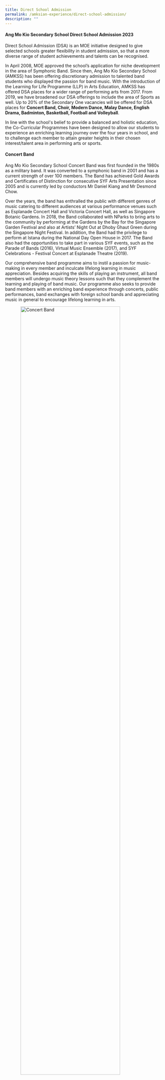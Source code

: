```yaml
---
title: Direct School Admission
permalink: /amksian-experience/direct-school-admission/
description: ""
---
```

#### Ang Mo Kio Secondary School Direct School Admission 2023

Direct School Admission (DSA) is an MOE initiative designed to give selected schools greater flexibility in student admission, so that a more diverse range of student achievements and talents can be recognised.

  

In April 2008, MOE approved the school’s application for niche development in the area of Symphonic Band. Since then, Ang Mo Kio Secondary School (AMKSS) has been offering discretionary admission to talented band students who displayed the passion for band music. With the introduction of the Learning for Life Programme (LLP) in Arts Education, AMKSS has offered DSA places for a wider range of performing arts from 2017. From 2019, we have broadened our DSA offerings to include the area of Sports as well. Up to 20% of the Secondary One vacancies will be offered for DSA places for&nbsp;**Concert Band, Choir, Modern Dance, Malay Dance, English Drama, Badminton, Basketball, Football and Volleyball**.

  

In line with the school's belief to provide a balanced and holistic education, the Co-Curricular Programmes have been designed to allow our students to experience an enriching learning journey over the four years in school, and to challenge each member to attain greater heights in their chosen interest/talent area in performing arts or sports.

#### Concert Band

Ang Mo Kio Secondary School Concert Band was first founded in the 1980s as a military band. It was converted to a symphonic band in 2001 and has a current strength of over 100 members. The Band has achieved Gold Awards and Certificates of Distinction for consecutive SYF Arts Presentation since 2005 and is currently led by conductors Mr Daniel Kiang and Mr Desmond Chow.

  

Over the years, the band has enthralled the public with different genres of music catering to different audiences at various performance venues such as Esplanade Concert Hall and Victoria Concert Hall, as well as Singapore Botanic Gardens. In 2018, the Band collaborated with NParks to bring arts to the community by performing at the Gardens by the Bay for the Singapore Garden Festival and also at Artists’ Night Out at Dhoby Ghaut Green during the Singapore Night Festival. In addition, the Band had the privilege to perform at Istana during the National Day Open House in 2017. The Band also had the opportunities to take part in various SYF events, such as the Parade of Bands (2016), Virtual Music Ensemble (2017), and SYF Celebrations - Festival Concert at Esplanade Theatre (2019).

  

Our comprehensive band programme aims to instil a passion for music-making in every member and inculcate lifelong learning in music appreciation. Besides acquiring the skills of playing an instrument, all band members will undergo music theory lessons such that they complement the learning and playing of band music. Our programme also seeks to provide band members with an enriching band experience through concerts, public performances, band exchanges with foreign school bands and appreciating music in general to encourage lifelong learning in arts.

<style>  
img {  
  display: block;  
  margin-left: auto;  
  margin-right: auto;  
}  
</style>  
<img src="/images/IMG-20190424-WA0000.jpg" alt="Concert Band" style="width:80%;">  
  
<br>         
<table class="ive\_eobj\_center iveo\_table ives\_tab\_simple3" style="margin: auto; outline: 0px; padding: 0px; border-collapse: collapse; clear: both; border: 1px solid rgb(170, 170, 170); color: rgb(0, 77, 46); font-family: Outfit, sans-serif; font-size: 14px; font-style: normal; font-variant-ligatures: normal; font-variant-caps: normal; font-weight: 400; letter-spacing: normal; orphans: 2; text-align: left; text-transform: none; white-space: normal; widows: 2; word-spacing: 0px; -webkit-text-stroke-width: 0px; background-color: rgb(255, 255, 255); text-decoration-thickness: initial; text-decoration-style: initial; text-decoration-color: initial; width: 920px;"><tbody style="margin: 0px; outline: 0px; padding: 0px;"><tr style="margin: 0px; outline: 0px; padding: 0px;"><td style="margin: 0px; outline: 0px; padding: 2px; text-align: left; border: 1px solid rgb(170, 170, 170);"><b style="margin: 0px; outline: 0px; padding: 0px;">Concert Band</b></td></tr><tr style="margin: 0px; outline: 0px; padding: 0px;"><td style="margin: 0px; outline: 0px; padding: 2px; text-align: center; border: 1px solid rgb(170, 170, 170);"><div style="margin: 0px; outline: 0px; padding: 0px; line-height: 24px !important; color: rgb(0, 77, 46); font-family: Outfit, sans-serif; font-size: 14px; font-weight: 400; text-align: left;"><ul style="margin: 0px 0px 0.5em 1em; outline: 0px; padding: 0px 0px 0px 5px;"><li style="margin: 0px; outline: 0px; padding: 0px;">Pass audition and interview.</li><li style="margin: 0px; outline: 0px; padding: 0px;">Relevant instrumental skills in primary school bands and string ensembles.</li><li style="margin: 0px; outline: 0px; padding: 0px;">For the auditions, all applicants must prepare the following:</li><ul style="margin: 0px 0px 0.5em 1em; outline: 0px; padding: 0px;"><li style="margin: 0px; outline: 0px; padding: 0px;">1 piece of music (1-2 min) of his/her choice on the instrument in his/her talent area.</li><li style="margin: 0px; outline: 0px; padding: 0px;">2-3 scales of any key of at least 1 octave (For all instruments except non-pitched percussion instruments).</li></ul><li style="margin: 0px; outline: 0px; padding: 0px;">Candidates must be able to imitate melodies and rhythms given by the instructor/teacher.</li><li style="margin: 0px; outline: 0px; padding: 0px;">Candidates will also be given a short piece of Sec 1 music to sight-read.</li><li style="margin: 0px; outline: 0px; padding: 0px;">Applicants must bring their own instrument and choice piece of music for the audition. Only keyboard and percussion instruments will be provided by the school.</li><li style="margin: 0px; outline: 0px; padding: 0px;">Exemplify positive character traits, including resilience, motivation and integrity.</li></ul></div></td></tr></tbody></table>

#### Choir

Ang Mo Kio Secondary School Choir has a current strength of about 60 dedicated members, comprising Soprano, Alto, Tenor and Bass; and is helmed by talented chorister-conductor, Ms Cherie Chai. The choir achieved a Certificate of Distinction and Certificate of Accomplishment in SYF Arts Presentations in 2019 and 2017 respectively.

  

To hone our students’ vocal and public presentation skills, the choir performs in public, participates in choral exchanges with other schools and attends vocal workshops, master classes and concerts every year. Theory sessions based on the ABRSM syllabus are also carried out for the choir members to better equip them with knowledge and versatility in music.

  

The Choir showcases its talents at various school performances such as Awards Day, AMKsian Showcase and our school’s biennial event, the Night of Music, Arts and Dance (NOMAD). In the years 2015 and 2016, we had joint concert performances, “The Reason We Sing” and “The Reason We Sing II” respectively, with other school choirs at public venues and subsequently participated in the Voices of Singapore Festival at CHIJmes in 2019.

  

Besides singing, the Choir organizes activities to instill, develop and promote self-discipline, teamwork, confidence and commitment in our choristers. Every chorister has a responsibility to serve both the Choir and the community; as led by the Choir's Executive Committee based on our philosophy that every AMKsian Chorister "Always Strive For the Best - to Sing, to Share and to Serve"

<style>  
img {  
  display: block;  
  margin-left: auto;  
  margin-right: auto;  
}  
</style>  
<img src="/images/Choir.jpg" alt="Choir" style="width:80%;">  
  
<br>        
<table class="ive\_eobj\_center iveo\_table ives\_tab\_simple3" style="margin: auto; outline: 0px; padding: 0px; border-collapse: collapse; clear: both; border: 1px solid rgb(170, 170, 170); color: rgb(0, 77, 46); font-family: Outfit, sans-serif; font-size: 14px; font-style: normal; font-variant-ligatures: normal; font-variant-caps: normal; font-weight: 400; letter-spacing: normal; orphans: 2; text-align: left; text-transform: none; white-space: normal; widows: 2; word-spacing: 0px; -webkit-text-stroke-width: 0px; background-color: rgb(255, 255, 255); text-decoration-thickness: initial; text-decoration-style: initial; text-decoration-color: initial; width: 920px;"><tbody style="margin: 0px; outline: 0px; padding: 0px;"><tr style="margin: 0px; outline: 0px; padding: 0px;"><td style="margin: 0px; outline: 0px; padding: 2px; text-align: left; border: 1px solid rgb(170, 170, 170);"><b style="margin: 0px; outline: 0px; padding: 0px;">Choir</b></td></tr><tr style="margin: 0px; outline: 0px; padding: 0px;"><td style="margin: 0px; outline: 0px; padding: 2px; text-align: center; border: 1px solid rgb(170, 170, 170);"><div style="margin: 0px; outline: 0px; padding: 0px; line-height: 24px !important; color: rgb(0, 77, 46); font-family: Outfit, sans-serif; font-size: 14px; font-weight: 400; text-align: left;"><ul style="margin: 0px 0px 0.5em 1em; outline: 0px; padding: 0px 0px 0px 5px;"><li style="margin: 0px; outline: 0px; padding: 0px;">Pass audition and interview.</li><li style="margin: 0px; outline: 0px; padding: 0px;">For the auditions, applicants must prepare the following:</li><ul style="margin: 0px 0px 0.5em 1em; outline: 0px; padding: 0px;"><li style="margin: 0px; outline: 0px; padding: 0px;">Sing one piece of music (1-2 min) of his/her choice, from the choral, classical or musical theatre genres - to be sung with/ without accompaniment.</li><li style="margin: 0px; outline: 0px; padding: 0px;">Sing ‘Happy Birthday’ acapella (without accompaniment).</li></ul><li style="margin: 0px; outline: 0px; padding: 0px;">Candidates must be able to imitate or respond to notes and rhythms according to instructions given by the instructor/ teacher.</li><li style="margin: 0px; outline: 0px; padding: 0px;">Representation in SYF Arts Choral Presentation or representation in international choral festival competitions.</li><li style="margin: 0px; outline: 0px; padding: 0px;">Music theory background (at least a grade 3 will be preferable).</li><li style="margin: 0px; outline: 0px; padding: 0px;">Member of school choir.</li><li style="margin: 0px; outline: 0px; padding: 0px;">Exemplify positive character traits, including resilience, motivation and integrity.</li></ul></div></td></tr></tbody></table>

#### Dance Club

The Dance Club specialises in 2 broad categories of dance, namely&nbsp;**Modern and Malay Dance**. Two external instructors, who are professionally-trained dancers, coach the two dance groups in the technical and artistic aspects of the dance. Through our yearly Dance auditions conducted at the start of the year, we hope to recruit members who are passionate about dance and are committed to undergo rigorous training to build on their flexibility, physical strength and stamina.

  

The&nbsp;**Modern Dance**&nbsp;group strives to nurture and develop versatile performers. Through dance, students are empowered to express their emotions and personal stories through movement and rhythm. The dance group achieved the Certificate of Distinction in 2015, 2019, 2021 and 2023 and the Certificate of Accomplishment in 2017 at the Singapore Youth Festival (SYF) Arts Presentation. The group also had the honour of performing for the SYF Opening Concert at Esplanade in 2016.

  

The&nbsp;**Malay Dance**&nbsp;consists of an exuberant group of students with passion in Malay Dance. We provide opportunities for students to learn and appreciate Malay Dance and culture. We aim to develop our students to be graceful dancers and disciplined students. The group achieved the Certificate of Distinction in 2015 and 2017 and the Certificate of Accomplishment in 2019 and 2021 at the SYF Arts Presentation.

  

Through our Dance camps and Dance Exchange Programme, we give our students opportunities to learn from other instructors as well as dancers from other schools. These programmes help build confidence in our students when performing on stage. Besides showcasing their skills to a variety of audiences, they will also be trained to think critically about artistic works; relate aesthetically, affectively and cognitively to the dance art form and the contexts of artistic works; as well as explore and experiment with the art form.

<style>  
img {  
  display: block;  
  margin-left: auto;  
  margin-right: auto;  
}  
</style>  
<img src="/images/Modern%20Dance.jpg" alt="Modern Dance" style="width:80%;">  
  
<br>

<style>  
img {  
  display: block;  
  margin-left: auto;  
  margin-right: auto;  
}  
</style>  
<img src="/images/Malay%20Dance.jpg" alt="Malay Dance" style="width:80%;">  
  
<br>  
<table class="ive\_eobj\_center iveo\_table ives\_tab\_simple3" style="margin: auto; outline: 0px; padding: 0px; border-collapse: collapse; clear: both; border: 1px solid rgb(170, 170, 170); color: rgb(0, 77, 46); font-family: Outfit, sans-serif; font-size: 14px; font-style: normal; font-variant-ligatures: normal; font-variant-caps: normal; font-weight: 400; letter-spacing: normal; orphans: 2; text-align: left; text-transform: none; white-space: normal; widows: 2; word-spacing: 0px; -webkit-text-stroke-width: 0px; background-color: rgb(255, 255, 255); text-decoration-thickness: initial; text-decoration-style: initial; text-decoration-color: initial; width: 920px;"><tbody style="margin: 0px; outline: 0px; padding: 0px;"><tr style="margin: 0px; outline: 0px; padding: 0px;"><td style="margin: 0px; outline: 0px; padding: 2px; text-align: left; border: 1px solid rgb(170, 170, 170);"><b style="margin: 0px; outline: 0px; padding: 0px;">Modern Dance</b></td></tr><tr style="margin: 0px; outline: 0px; padding: 0px;"><td style="margin: 0px; outline: 0px; padding: 2px; text-align: center; border: 1px solid rgb(170, 170, 170);"><div style="margin: 0px; outline: 0px; padding: 0px; line-height: 24px !important; color: rgb(0, 77, 46); font-family: Outfit, sans-serif; font-size: 14px; font-weight: 400; text-align: left;"><ul style="margin: 0px 0px 0.5em 1em; outline: 0px; padding: 0px 0px 0px 5px;">All applicants will go through an audition and interview session.<li style="margin: 0px; outline: 0px; padding: 0px;">For the audition, all applicants will be required to prepare a solo piece of not more than 2 minutes. Applicants may choose to perform a piece from any dance genre. E.g. ballet, contemporary, jazz, street, lyrical, swing, tap, hip-hop, fusion</li><li style="margin: 0px; outline: 0px; padding: 0px;">In the second segment, shortlisted applicants will then be invited to follow our resident choreographer through a short piece of choreography</li><ul style="margin: 0px 0px 0.5em 1em; outline: 0px; padding: 0px;"><li style="margin: 0px; outline: 0px; padding: 0px;">All applicants should audition in the dance gear and footwear suitable to their dance genre for the first segment. Applicants are required to bring their own music to accompany the dance. Audio can be played through mobile phones. Props are allowed if necessary.</li><li style="margin: 0px; outline: 0px; padding: 0px;">For the second segment of the audition, applicants are required to be in leotards and tights for girls; and T-shirt and track pants for boys.</li></ul><li style="margin: 0px; outline: 0px; padding: 0px;"> Preferably a member of a dance club in primary school</li><li style="margin: 0px; outline: 0px; padding: 0px;">Representation in SYF Arts Presentation / Accomplishment at National level</li><li style="margin: 0px; outline: 0px; padding: 0px;">Exemplify positive character traits, including resilience, motivation and integrity</li></ul></div></td></tr></tbody></table>

<table class="ive\_eobj\_center iveo\_table ives\_tab\_simple3" style="margin: auto; outline: 0px; padding: 0px; border-collapse: collapse; clear: both; border: 1px solid rgb(170, 170, 170); color: rgb(0, 77, 46); font-family: Outfit, sans-serif; font-size: 14px; font-style: normal; font-variant-ligatures: normal; font-variant-caps: normal; font-weight: 400; letter-spacing: normal; orphans: 2; text-align: left; text-transform: none; white-space: normal; widows: 2; word-spacing: 0px; -webkit-text-stroke-width: 0px; background-color: rgb(255, 255, 255); text-decoration-thickness: initial; text-decoration-style: initial; text-decoration-color: initial; width: 920px;"><tbody style="margin: 0px; outline: 0px; padding: 0px;"><tr style="margin: 0px; outline: 0px; padding: 0px;"><td style="margin: 0px; outline: 0px; padding: 2px; text-align: left; border: 1px solid rgb(170, 170, 170);"><b style="margin: 0px; outline: 0px; padding: 0px;">Malay Dance</b></td></tr><tr style="margin: 0px; outline: 0px; padding: 0px;"><td style="margin: 0px; outline: 0px; padding: 2px; text-align: center; border: 1px solid rgb(170, 170, 170);"><div style="margin: 0px; outline: 0px; padding: 0px; line-height: 24px !important; color: rgb(0, 77, 46); font-family: Outfit, sans-serif; font-size: 14px; font-weight: 400; text-align: left;"><ul style="margin: 0px 0px 0.5em 1em; outline: 0px; padding: 0px 0px 0px 5px;">All applicants will go through an audition and interview session.<li style="margin: 0px; outline: 0px; padding: 0px;"> For the auditions, all applicants must prepare a 1-2 min dance solo(s). Applicants must choose a music that suits the dance piece. Applicants may choose to perform a piece from any of the 5 basic Malay dance genres. e.g. Inang, Asli, Joget, Zapin, Masri.</li><li style="margin: 0px; outline: 0px; padding: 0px;">     Students may perform dance(s) learnt in school (e.g. CCA, LLP) or self-choreographed pieces and should be in PE t-shirt and track pants. Props are allowed if necessary.</li><li style="margin: 0px; outline: 0px; padding: 0px;"> In the second segment, applicants will then be invited to follow our resident choreographer through a short piece of choreography. Students will be taught a very brief dance sequence by the instructor and have him/her reproduce it or perform a personal interpretation of it.</li><li style="margin: 0px; outline: 0px; padding: 0px;">       Preferably a member of a dance club in primary school.</li><li style="margin: 0px; outline: 0px; padding: 0px;">Representation in SYF Arts Presentation / Accomplishment at National level</li><li style="margin: 0px; outline: 0px; padding: 0px;">Exemplify positive character traits, including resilience, motivation and integrity</li></ul></div></td></tr></tbody></table>



#### English Drama 

The Drama Club strives to develop professionalism in our members through different forms of theatre performances and giving every member opportunities to participate in drama performances in various roles. Members learn useful acting skills and develop stage awareness, as well as to improvise, think creatively and work together as a team to put up short performances. Our members are also encouraged to take turns leading the warm-up sessions and games. Through these activities, Drama Club members build up their confidence and develop leadership skills.

  

In the Singapore Youth Festival (SYF) Arts Presentation 2017 and 2019, our Drama Club achieved the Certificate of Distinction. In 2021, we achieved a Certificate of Accomplishment. From 2016 to 2018, the Drama Club also participated in re: ACT, a Theatre for Social Advocacy project created by inwardBOUND in partnership with different charity organisations which cumulated into a performance where different secondary schools represented each charity's cause.

<style>  
img {  
  display: block;  
  margin-left: auto;  
  margin-right: auto;  
}  
</style>  
<img src="/images/Dramaa.jpg" alt="English Drama" style="width:80%;">    
<br>       
<table class="ive\_eobj\_center iveo\_table ives\_tab\_simple3" style="margin: auto; outline: 0px; padding: 0px; border-collapse: collapse; clear: both; border: 1px solid rgb(170, 170, 170); color: rgb(0, 77, 46); font-family: Outfit, sans-serif; font-size: 14px; font-style: normal; font-variant-ligatures: normal; font-variant-caps: normal; font-weight: 400; letter-spacing: normal; orphans: 2; text-align: left; text-transform: none; white-space: normal; widows: 2; word-spacing: 0px; -webkit-text-stroke-width: 0px; background-color: rgb(255, 255, 255); text-decoration-thickness: initial; text-decoration-style: initial; text-decoration-color: initial; width: 920px;"><tbody style="margin: 0px; outline: 0px; padding: 0px;"><tr style="margin: 0px; outline: 0px; padding: 0px;"><td style="margin: 0px; outline: 0px; padding: 2px; text-align: left; border: 1px solid rgb(170, 170, 170);"><b style="margin: 0px; outline: 0px; padding: 0px;">English Drama</b></td></tr><tr style="margin: 0px; outline: 0px; padding: 0px;"><td style="margin: 0px; outline: 0px; padding: 2px; text-align: center; border: 1px solid rgb(170, 170, 170);"><div style="margin: 0px; outline: 0px; padding: 0px; line-height: 24px !important; color: rgb(0, 77, 46); font-family: Outfit, sans-serif; font-size: 14px; font-weight: 400; text-align: left;"><ul style="margin: 0px 0px 0.5em 1em; outline: 0px; padding: 0px 0px 0px 5px;"><li style="margin: 0px; outline: 0px; padding: 0px;">All applications will be required to go through an interview and audition. The following will be tested:</li><ul style="margin: 0px 0px 0.5em 1em; outline: 0px; padding: 0px;"><li style="margin: 0px; outline: 0px; padding: 0px;">Acting &amp; Characterisation,</li><li style="margin: 0px; outline: 0px; padding: 0px;">Voice,</li><li style="margin: 0px; outline: 0px; padding: 0px;">Improvisation,</li><li style="margin: 0px; outline: 0px; padding: 0px;">Stage Presence.</li></ul></ul><ul style="margin: 0px 0px 0.5em 1em; outline: 0px; padding: 0px 0px 0px 5px;"><li style="margin: 0px; outline: 0px; padding: 0px;">Please prepare a 3 to 5 minute solo performance of either:</li><ul style="margin: 0px 0px 0.5em 1em; outline: 0px; padding: 0px;"><li style="margin: 0px; outline: 0px; padding: 0px;">a piece meant for only 1 performer (i.e. a monologue)<span>&nbsp;</span><b style="margin: 0px; outline: 0px; padding: 0px;"><i style="margin: 0px; outline: 0px; padding: 0px;">OR</i></b></li><li style="margin: 0px; outline: 0px; padding: 0px;">a piece meant for 2 or more performers but with only 1 character chosen for the performance<span>&nbsp;</span><b style="margin: 0px; outline: 0px; padding: 0px;"><i style="margin: 0px; outline: 0px; padding: 0px;">OR</i></b></li><li style="margin: 0px; outline: 0px; padding: 0px;">a piece meant for 2 or more performers but with the same student performing different characters.</li></ul><div style="margin: 0px; outline: 0px; padding: 0px; line-height: 24px !important; color: rgb(0, 77, 46); font-family: Outfit, sans-serif; font-size: 14px; font-weight: 400;"><li>Students may perform something scripted, devised, or improvised, and can be something learnt in school (in class or CCA). Students preparing their own performance can search for scripts of fairy tale or folk tale adaptations online or create these themselves.</li></div></ul><ul style="margin: 0px 0px 0.5em 1em; outline: 0px; padding: 0px 0px 0px 5px;"><li style="margin: 0px; outline: 0px; padding: 0px;">For the second part of the audition, students are to respond to a task which involves taking up a character role in a relatable scenario (eg meeting a schoolmate at the supermarket) with brief preparation time given (max 5 mins). Feedback will be given after the students’ first attempt for them to attempt a second time.</li></ul><ul style="margin: 0px 0px 0.5em 1em; outline: 0px; padding: 0px 0px 0px 5px;"><li style="margin: 0px; outline: 0px; padding: 0px;">Applicants with drama background and performance experience will be preferred. Do reference prior performance experience, or theatre performance you have watched.</li></ul><ul style="margin: 0px 0px 0.5em 1em; outline: 0px; padding: 0px 0px 0px 5px;"><li style="margin: 0px; outline: 0px; padding: 0px;">Exemplify positive character traits, including resilience, motivation and integrity.</li></ul></div></td></tr></tbody></table>

#### Badminton

Badminton – referred to by some as ‘The Fastest Racquet Sport in the World’ – requires agility, power, mental and physical prowess as well as endurance. Badminton places tremendous demands on those who practice the sport.
  

Ang Mo Kio Secondary School has made a name for herself in this tough but satisfying sport which hones delicate wrist-work skills, nimble footwork and perseverance. Team AMKSS trains thrice a week in order to help the students build badminton skills as well as their grit and persistence in getting things right.
  

Over the years, our team has consistently made our presence felt in the South Zone Interschool Badminton Tournament. In 2018, our B Division Boys and Girls fought hard to clinch third position. The following year, our B Division Girls achieved fourth position. In 2021, our B Girls finished third and in 2022, emerged second in the South Zone Badminton Competition.
  

Team AMKSS seeks opportunities that enable our players and leaders to plan, organize and implement a variety of programmes to benefit both the school and community. Annually, we organize a primary school badminton competition, the “AMKSS Invitational”, to promote the sport, encourage friendly sparring and help raise the standards of the sport amongst primary school students. In addition, players assist in the coaching of students in Ang Mo Kio and Townsville Primary Schools as part of our partnership and outreach efforts with our community.

<style>  
img {  
  display: block;  
  margin-left: auto;  
  margin-right: auto;  
}  
</style>  
<img src="/images/Badmintonn.jpg" alt="Badminton" style="width:80%;">  
  


#### Volleyball

Ang Mo Kio’s Volleyball Team was established in 1999 and has grown from strength to strength over the 21 years. The Team has consistently punched above its weight at the South Zone and National competitions, finishing among the top schools in both competitions. In 2019, the B Girls and B Boys emerged 2nd&nbsp;and 4th&nbsp;respectively in the Zonal Championships. Our B Girls finished third in 2021, and emerged runners-up in the 2022 South Zone Championship. Our Girls team is currently coached by Mr Teo Kee Theng and our Boys team is coached by Mr Gary Cheung Wan Yang. Over the years, the Team has produced talented individuals who went on to don National colours and represent the country. In 2018, one of our girls, Seah Yun Zhen Desiree was selected to represent Singapore at the 2018 ASEAN Schools Games, while our alumni, Alicia Tan Kai Yun (graduate of 2017) represented Singapore at the 2018 Asian U19 Beach Volleyball Championships in Thailand.

Our Volleyball programme aims to develop and sustain our students’ skills, passion and interest in Volleyball. We also strive to achieve sustained excellence in zonal and national competitions. And most importantly, we are driven to inculcate values such as teamwork, discipline and resilience in them.

<style>  
img {  
  display: block;  
  margin-left: auto;  
  margin-right: auto;  
}  
</style>  
<img src="/images/Volleyball.jpg" alt="Volleyball" style="width:80%;">  

<br>
       
#### Football (Boys)

Football, “The Beautiful Game”, is watched and enjoyed by millions all over the world. It is no different in Ang Mo Kio Secondary School. AMKSS Football has come a long way and made a name for herself by nurturing several players who have gone on to play at the highest level in Singapore and overseas.&nbsp; Singapore National Team Football players such as Shakir Hamzah and Zulfahmi Arifin are players who started their budding football journey in AMKSS. Both players were part of Young Lions squad in 2009 and 2010 respectively, progressing to the National Team which they are still a part of. Both have also gone on to play in foreign leagues in the region.

AMKSS Football team has always placed the importance of discipline, teamwork and sportsmanship in every training aspect; enabling the athletes to consistently perform at their maximum potential. Values are given utmost importance as we strongly fee that the right values should be the basic foundation in our students.

The AMKSS Football team emphasizes on the sharpening of technical skills in the C Division Team. This is the period where athletes are given drills and practices to sharpen their technical skills which they have picked up in primary schools. The C Division team is currently coached by Coach Deon Lim, a budding young coach who is passionate about what he does and works very well with his young charges. On the other hand, for the B Division Team, coached by Coach Hairil Amin, a greater emphasis is based on tactical awareness coupled with continued development of their technical skills as well as building their strength and endurance to play at their level and match the opponents. Coach Hairil brings with him a vast amount of experience having worked with various age group teams, S-League teams and has a great ability to develop players and bring them to the next level.

Over the years, the B Division Football team has done well to get into the Top 4 placing for the South Zone Competitions as well as League 3 Championship, in 2016 and 2019 respectively.

The team trains up to three times a week to help our athletes develop the necessary skill sets mentioned above and more importantly, mental resilience to face any possible challenges they face on and off the field.&nbsp; Our Football training programme aims to develop and sustain our students’ skills and passion in the sport, hoping to instil pursuing their sports for life interest in the future.
<style>  
img {  
  display: block;  
  margin-left: auto;  
  margin-right: auto;  
}  
</style>  
<img src="/images/dsa_football.jpg" alt="Football" style="width:80%;">

        
#### Basketball (Boys)

Basketball was reinstated as a full CCA in 2016. Having been a second CCA for many years, the school decided to start developing the boys from Secondary 1 due to the overwhelming interest shown by our students. The CCA stresses the importance of sportsmanship, fair play, respect, and excellence to enhance our athletes’ ability to perform at a higher level.&nbsp; Our team trains up to three times a week to help students develop the necessary skill sets, physical fitness and more importantly, mental resilience to face all possible challenges they will face both on and off the court.

The team is currently coached by Mr. Nai Hai Kiat who has a wealth of experience in coaching schools as well as clubs in the local basketball league. Under his stewardship, we hope to take our boys to the next level in terms of their skills as well as game play. We also hope to develop our boys to challenge themselves with more established schools in the basketball arena. Our basketball programme aims to develop and sustain our students’ skills, passion, and interest in the sport. As we continue to strive for excellence in competitions, we are driven to develop leaders and inculcate values of discipline and resilience in all our students.
<style>  
img {  
  display: block;  
  margin-left: auto;  
  margin-right: auto;  
}  
</style>  
<img src="/images/dsa_basketball.jpg" alt="Basketball" style="width:100%;">
<br>        
<table class="ive\_eobj\_center iveo\_table ives\_tab\_simple3" style="margin: auto; outline: 0px; padding: 0px; border-collapse: collapse; clear: both; border: 1px solid rgb(170, 170, 170); width: 920px;"><tbody style="margin: 0px; outline: 0px; padding: 0px;"><tr style="margin: 0px; outline: 0px; padding: 0px;"><td style="margin: 0px; outline: 0px; padding: 2px; text-align: left; border: 1px solid rgb(170, 170, 170);"><b style="margin: 0px; outline: 0px; padding: 0px;">Badminton, Basketball, Football &amp; Volleyball</b></td></tr><tr style="margin: 0px; outline: 0px; padding: 0px;"><td style="margin: 0px; outline: 0px; padding: 2px; text-align: center; border: 1px solid rgb(170, 170, 170);"><div style="margin: 0px; outline: 0px; padding: 0px; line-height: 24px !important; color: rgb(0, 77, 46); font-family: Outfit, sans-serif; font-size: 14px; font-weight: 400; text-align: left;">School team players or its equivalent in primary school<ul style="margin: 0px 0px 0.5em 1em; outline: 0px; padding: 0px;"><li style="margin: 0px; outline: 0px; padding: 0px;">Applicants must pass a sports specific selection test</li><ul style="margin: 0px 0px 0.5em 1em; outline: 0px; padding: 0px;"><li style="margin: 0px; outline: 0px; padding: 0px;">Applicants must display necessary game specific skills (Technique, agility, speed) required for the chosen sport.</li><li style="margin: 0px; outline: 0px; padding: 0px;">Applicants must also display tactical awareness in game situations.</li></ul><li style="margin: 0px; outline: 0px; padding: 0px;">Show the ability to work in teams</li><li style="margin: 0px; outline: 0px; padding: 0px;">Awards/Accomplishments in relevant areas.</li><li style="margin: 0px; outline: 0px; padding: 0px;">Good track record of performance in CCA or relevant external involvement.</li><li style="margin: 0px; outline: 0px; padding: 0px;">Participation in Inter-school and/or International Competitions.</li><li style="margin: 0px; outline: 0px; padding: 0px;">Applicants must also pass an interview.</li><li style="margin: 0px; outline: 0px; padding: 0px;">Exemplify positive character traits, including resilience, motivation and integrity.</li><li style="margin: 0px; outline: 0px; padding: 0px;">Only students with relevant experience will be considered.</li></ul></div></td></tr></tbody></table>
<br>

#### Application Procedure 
         
1.&nbsp; Application for DSA-Sec can be submitted through the online DSA-Sec Portal. The application is free-of-charge and will be open from&nbsp; ***4 May to 31 May 2023***. For more details, please refer to [MOE Website].

2.&nbsp; Parents and students are encouraged to choose schools wisely based on the student’s aptitudes and strengths, bearing in mind the schools’ academic and non-academic requirements, and the programmes available to develop the area of talent.

3.&nbsp; Meeting all the criteria does not guarantee the student will be shortlisted/given an offer.

4.&nbsp; The shortlisted applicants will be informed of the day and time of their trial session at least 2 weeks in advance and latest by&nbsp; ***18 August 2023*** .

5.&nbsp; Shortlisted applicants will be invited for a one-day face-to-face interview and trial in our school from ***15 June 2023*** to ***30 August 2023***.

6.&nbsp; The school ***will not*** inform applicants who ***are not shortlisted*** that they are unsuccessful in their application.

7.&nbsp; Shortlisted applicants will be notified of their application status by ***14 Sept 2023***.

8.&nbsp; Students who are successfully admitted to the school via DSA are expected to honour their commitment to the school, and participate in the activities related to the talent they are selected for from year 1-4.

For further clarifications, you may contact any of the following staff:

***For Sports matters:***

Mr. K Thanaraj<br><a href="mailto:thanaraj\_kalliya\_perumal@moe.edu.sg"><font color="#000000">thanaraj\_kalliya\_perumal@moe.edu.sg</font></a><br>
Tel: 64548605 (Ext 811)

***For Performing Arts matters:***

Ms Cheryl Ang <br><a href="mailto:cheryl\_ang@moe.edu.sg"><font color="#000000">cheryl\_ang@moe.edu.sg</font></a><br>
Tel: 64548605 (Ext 863)

***For Admin matters:***

Ms Leona Cheong <br><a href="mailto:Leona\_CHEONG@schools.gov.sg"><font color="#000000">Leona\_CHEONG@schools.gov.sg</font></a><br>
Tel: 64548605 (Ext 803)